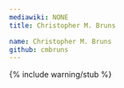 ```yaml
---
mediawiki: NONE
title: Christopher M. Bruns

name: Christopher M. Bruns
github: cmbruns
---
```


{% include warning/stub %}

